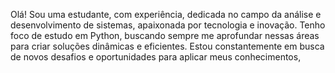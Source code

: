 Olá! 
Sou uma estudante, com experiência, dedicada no campo da análise e desenvolvimento de sistemas, apaixonada por tecnologia e inovação. Tenho foco de estudo em Python, buscando sempre me aprofundar nessas áreas para criar soluções dinâmicas e eficientes.
Estou constantemente em busca de novos desafios e oportunidades para aplicar meus conhecimentos, 

